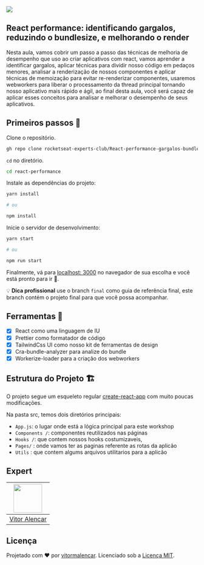 <img src="https://storage.googleapis.com/golden-wind/experts-club/capa-github.svg" />


## React performance: identificando gargalos, reduzindo o bundlesize, e melhorando o render

Nesta aula, vamos cobrir um passo a passo das técnicas de melhoria de desempenho que uso ao criar aplicativos com react, vamos aprender a identificar gargalos, aplicar técnicas para dividir nosso código em pedaços menores, analisar a renderização de nossos componentes e aplicar técnicas de memoização para  evitar re-renderizar componentes, usaremos webworkers para liberar o processamento da thread principal
tornando nosso aplicativo mais rápido e ágil, ao final desta aula, você será capaz de
aplicar esses conceitos para analisar e melhorar o desempenho de seus aplicativos.

## Primeiros passos 🏁

Clone o repositório.

```sh
gh repo clone rocketseat-experts-club/React-performance-gargalos-bundlesize-render-2021-05-01  react-performance
```

`cd` no diretório.

```sh
cd react-performance
```

Instale as dependências do projeto:

```sh
yarn install

# ou

npm install
```

Inicie o servidor de desenvolvimento:

```sh
yarn start

# ou

npm run start
```

Finalmente, vá para [localhost: 3000](http://localhost:3000) no navegador de sua escolha e você está pronto para ir 🚀.

💡 **Dica profissional** use o branch `final` como guia de referência final, este branch contém o projeto final para que você possa acompanhar.


## Ferramentas 🧰

- [x] React como uma linguagem de IU
- [x] Prettier como formatador de código
- [x] TailwindCss UI como nosso kit de ferramentas de design
- [x] Cra-bundle-analyzer para analize  do bundle
- [x] Workerize-loader para a criação dos webworkers

## Estrutura do Projeto 🏗

O projeto segue um esqueleto regular [create-react-app](https://github.com/facebook/create-react-app) com muito poucas modificações.

Na pasta src, temos dois diretórios principais:

- `App.js`: o lugar onde está a lógica principal para este workshop
- `Components /`: componentes reutilizados nas páginas
- `Hooks /`: que contem nossos hooks costumizaveis,
- `Pages/` : onde vamos ter as paginas referente as rotas da aplicão
- `Utils` : que contem algums arquivos utilitarios para a aplicão

## Expert

| [<img src="https://avatars.githubusercontent.com/u/7741167?s=460&u=41e738d1178fcf31656665fe34c1c490d9c271cb&v=4" width="75px;"/>](https://github.com/vitormalencar) |
| :-----------------------------------------------------------------------------------------------------------------------------------------------------------------: |
|                                                          [Vitor Alencar](https://github.com/vitormalencar)                                                          |


## Licença

Projetado com ♥ por [vitormalencar](https://vitormalencar.com). Licenciado sob a [Licença MIT](licença).
